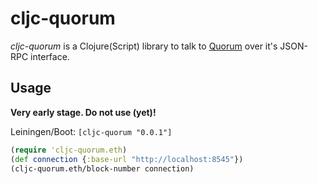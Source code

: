 # cljc-quorum

_cljc-quorum_ is a Clojure(Script) library to talk to
[Quorum](https://github.com/jpmorganchase/quorum) over it's JSON-RPC interface.

## Usage

__Very early stage. Do not use (yet)!__

Leiningen/Boot: `[cljc-quorum "0.0.1"]`

``` clojure
(require 'cljc-quorum.eth)
(def connection {:base-url "http://localhost:8545"})
(cljc-quorum.eth/block-number connection)
```
